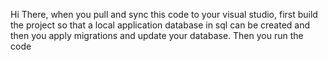 Hi There, when you pull and sync this code to your visual studio, 
first build the project so that a local application database in sql can be created and then you apply migrations and update your database. 
Then you run the code
